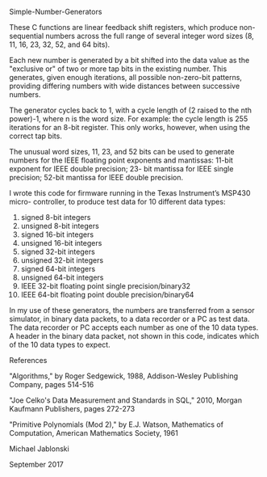 Simple-Number-Generators

These C functions are linear feedback shift registers, which produce non-sequential numbers across the full range of several integer word sizes (8, 11, 16, 23, 32, 52, and 64 bits).

Each new number is generated by a bit shifted into the data value as the "exclusive or" of two or more tap bits in the existing number. This generates, given enough iterations, all possible non-zero-bit patterns, providing differing numbers with wide distances between successive numbers.

The generator cycles back to 1, with a cycle length of (2 raised to the nth power)-1, where n is the word size. For example:  the cycle length is 255 iterations for an 8-bit register. This only works, however, when using the correct tap bits.

The unusual word sizes, 11, 23, and 52 bits can be used to generate numbers for the IEEE floating point exponents and mantissas:  11-bit exponent for IEEE double precision; 23- bit mantissa for IEEE single precision; 52-bit mantissa for IEEE double precision.

I wrote this code for firmware running in the Texas Instrument’s MSP430 micro- controller, to produce test data for 10 different data types:  

1)	signed 8-bit integers
2)	unsigned 8-bit integers
3)	signed 16-bit integers
4)	unsigned 16-bit integers
5)	signed 32-bit integers
6)	unsigned 32-bit integers
7)	signed 64-bit integers
8)	unsigned 64-bit integers
9)	IEEE 32-bit floating point single precision/binary32
10)	IEEE 64-bit floating point double precision/binary64

In my use of these generators, the numbers are transferred from a sensor simulator, in binary data packets, to a data recorder or a PC as test data.  The data recorder or PC accepts each number as one of the 10 data types. A header in the binary data packet, not shown in this code, indicates which of the 10 data types to expect.

References

"Algorithms," by Roger Sedgewick, 1988, Addison-Wesley Publishing Company, pages 514-516
 
"Joe Celko's Data Measurement and Standards in SQL," 2010, Morgan Kaufmann Publishers, pages 272-273

"Primitive Polynomials (Mod 2)," by E.J. Watson, Mathematics of Computation, American Mathematics Society, 1961


Michael Jablonski

September 2017
